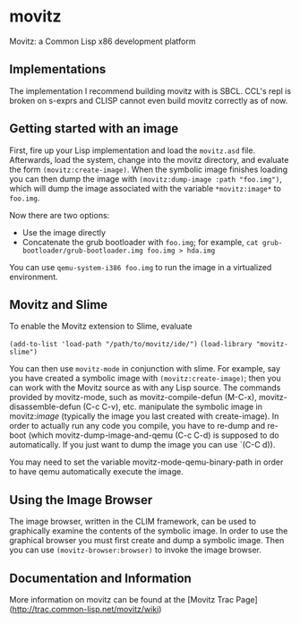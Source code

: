 movitz
======

Movitz: a Common Lisp x86 development platform


Implementations
---------------
The implementation I recommend building movitz with is SBCL. CCL's repl is broken on s-exprs
and CLISP cannot even build movitz correctly as of now.

Getting started with an image
-----------------------------
First, fire up your Lisp implementation and load the `movitz.asd` file.
Afterwards, load the system, change into the movitz directory, and evaluate the form `(movitz:create-image)`.
When the symbolic image finishes loading you can then dump the image with
`(movitz:dump-image :path "foo.img")`, which will dump the image associated with the variable
`*movitz:image*` to `foo.img`.

Now there are two options:

- Use the image directly
- Concatenate the grub bootloader with `foo.img`; for example,
`cat grub-bootloader/grub-bootloader.img foo.img > hda.img`

You can use `qemu-system-i386 foo.img` to run the image in a virtualized environment.

Movitz and Slime
----------------
To enable the Movitz extension to Slime, evaluate

  `(add-to-list 'load-path "/path/to/movitz/ide/")`
  `(load-library "movitz-slime")`

You can then use `movitz-mode` in conjunction with slime.
For example, say you have created a symbolic image with
`(movitz:create-image)`; then you can work with the Movitz
source as with any Lisp source.
The commands provided by movitz-mode, such as movitz-compile-defun
(M-C-x), movitz-disassemble-defun (C-c C-v), etc. manipulate the
symbolic image in movitz:*image* (typically the image you last
created with create-image). In order to actually run any code
you compile, you have to re-dump and re-boot (which
movitz-dump-image-and-qemu
(C-c C-d) is supposed to do automatically. If you just want to
dump the image you can use `(C-C d)).

You may need to set the variable movitz-mode-qemu-binary-path
in order to have qemu automatically execute the image.

Using the Image Browser
-----------------------
The image browser, written in the CLIM framework, can be used
to graphically examine the contents of the symbolic image.
In order to use the graphical browser you must first create and
dump a symbolic image. Then you can use
`(movitz-browser:browser)` to invoke the image browser.

Documentation and Information
-----------------------------
More information on movitz can be found at the [Movitz Trac Page]
(http://trac.common-lisp.net/movitz/wiki)

